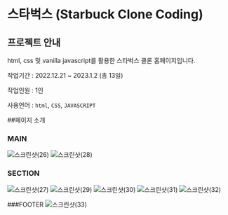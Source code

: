 # 스타벅스 (Starbuck Clone Coding)


## 프로젝트 안내

html, css 및 vanilla javascript를 활용한 스타벅스 클론 홈페이지입니다.


작업기간 : 2022.12.21 ~ 2023.1.2 (총 13일)

작업인원 : 1인

사용언어 : `html`, `CSS`, `JAVASCRIPT`

##페이지 소개

### MAIN
![스크린샷(26)](https://user-images.githubusercontent.com/110139098/210203698-8fdf8be8-9613-4696-ac01-c55550bd7779.png)
![스크린샷(28)](https://user-images.githubusercontent.com/110139098/210203725-808b6322-5d30-40df-ad62-9e83f914c11f.png)

### SECTION
![스크린샷(27)](https://user-images.githubusercontent.com/110139098/210203713-ec2d0931-fd5f-41a1-a48c-181f6c5f4139.png)
![스크린샷(29)](https://user-images.githubusercontent.com/110139098/210203734-3bcfbf9e-a164-4a72-93fd-21c110eeb5a6.png)
![스크린샷(30)](https://user-images.githubusercontent.com/110139098/210203758-d2bfa0ac-4d4a-4f1e-afca-492c4b43549d.png)
![스크린샷(31)](https://user-images.githubusercontent.com/110139098/210203765-80777876-07c0-4c38-96ee-6d900d5b7faf.png)
![스크린샷(32)](https://user-images.githubusercontent.com/110139098/210203789-9e25426b-b318-48f2-b759-b43dd36c1e5e.png)

###FOOTER
![스크린샷(33)](https://user-images.githubusercontent.com/110139098/210203827-e89fa37b-dc56-419c-a4d6-dd5d02363b0e.png)
